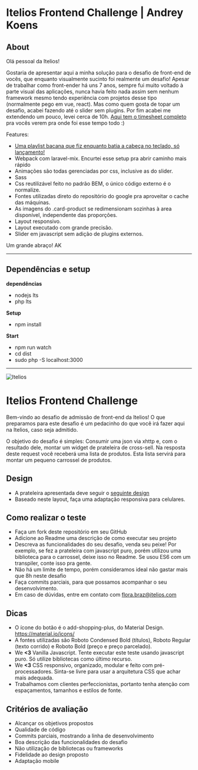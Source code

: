 
# Itelios Frontend Challenge | Andrey Koens

## About

Olá pessoal da Itelios!

Gostaria de apresentar aqui a minha solução para o desafio de front-end de vocês, que enquanto visualmente sucinto foi realmente um desafio! Apesar de trabalhar como front-ender há uns 7 anos, sempre fui muito voltado à parte visual das aplicações, nunca havia feito nada assim sem nenhum framework mesmo tendo experiência com projetos desse tipo (normalmente pego em vue, react). Mas como quem gosta de topar um desafio, acabei fazendo até o slider sem plugins. Por fim acabei me extendendo um pouco, levei cerca de 10h. [Aqui tem o timesheet completo](https://github.com/andreykoens/itelios-frontend-challenge/blob/master/timesheet.pdf) pra vocês verem pra onde foi esse tempo todo :)

Features:
- [Uma playlist bacana que fiz enquanto batia a cabeça no teclado, só lançamento!](https://open.spotify.com/user/insertkoens/playlist/7vKPXIAHTN4y0WezfqmmLl)
- Webpack com laravel-mix. Encurtei esse setup pra abrir caminho mais rápido
- Animações são todas gerenciadas por css, inclusive as do slider.
- Sass
- Css reutilizável feito no padrão BEM, o único código externo é o normalize.
- Fontes utilizadas direto do repositório do google pra aproveitar o cache das máquinas.
- As imagens do .card-product se redimensionam sozinhas à area disponível, independente das proporções.
- Layout responsivo.
- Layout executado com grande precisão.
- Slider em javascript sem adição de plugins externos.

Um grande abraço!
AK

---

## Dependências e setup

**dependências**
- nodejs lts
- php lts

**Setup**
- npm install

**Start**
- npm run watch
- cd dist
- sudo php -S localhost:3000

---

![Itelios](http://www.itelios.com.br/images/logo_itelios_orange@2x.png)

# Itelios Frontend Challenge

Bem-vindo ao desafio de admissão de front-end da Itelios! O que preparamos para este desafio é um pedacinho do que você irá fazer aqui na Itelios, caso seja admitido.

O objetivo do desafio é simples: Consumir uma json via xhttp e, com o resultado dele, montar um widget de prateleira de cross-sell. Na resposta deste request você receberá uma lista de produtos. Esta lista servirá para montar um pequeno carrossel de produtos.

## Design

- A prateleira apresentada deve seguir o [seguinte design](desafio-front-end-itelios.jpg)
- Baseado neste layout, faça uma adaptação responsiva para celulares.

## Como realizar o teste

- Faça um fork deste repositório em seu GitHub
- Adicione ao Readme uma descrição de como executar seu projeto
- Descreva as funcionalidades do seu desafio, venda seu peixe! Por exemplo, se fez a prateleira com javascript puro, porém utilizou uma biblioteca para o carrossel, deixe isso no Readme. Se usou ES6 com um transpiler, conte isso pra gente.
- Não há um limite de tempo, porém consideramos ideal não gastar mais que 8h neste desafio
- Faça commits parciais, para que possamos acompanhar o seu desenvolvimento.
- Em caso de dúvidas, entre em contato com flora.braz@itelios.com

## Dicas

- O ícone do botão é o add-shopping-plus, do Material Design. https://material.io/icons/
- A fontes utilizadas são Roboto Condensed Bold (títulos), Roboto Regular (texto corrido) e Roboto Bold (preço e preço parcelado).
- We **<3** Vanilla Javascript. Tente executar este teste usando javascript puro. Só utilize bibliotecas como último recurso.
- We **<3** CSS responsivo, organizado, modular e feito com pré-processadores. Sinta-se livre para usar a arquitetura CSS que achar mais adequada.
- Trabalhamos com clientes perfeccionistas, portanto tenha atenção com espaçamentos, tamanhos e estilos de fonte.

## Critérios de avaliação

- Alcançar os objetivos propostos
- Qualidade de código
- Commits parciais, mostrando a linha de desenvolvimento
- Boa descrição das funcionalidades do desafio
- Não utilização de bibliotecas ou frameworks
- Fidelidade ao design proposto
- Adaptação mobile
